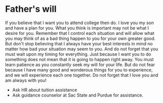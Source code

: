 # Father's will

If you believe that I want you to attend college then do.  I love you my son and have a plan for you.  What you think is important may not be what I desire for you.  Remember that I control each situation and will allow what you may think of as a bad thing happen to you for your own greater good.  But don't stop believing that I always have your best interests in mind no matter how bad your situation may seem to you.  And do not forget that you must wait upon my timing for everything.  Just because I want you to do something does not mean that it is going to happen right away.  You must learn patience as you constantly seek my will for your life.  But do not fear because I have many good and wonderous things for you to experience, and we will experience each one together.  Do not forget that I love you and am always with you!

- Ask HR about tuition assistance
- Ask guidance counselor at Sac State and Purdue for assistance.

